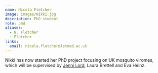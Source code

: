 ```yaml
---
name: Nicola Fletcher
image: images/Nikki.jpg
description: PhD student
role: phd
aliases:
  - N. Fletcher
  - Fletcher
links:
  email: nicola.fletcher@lstmed.ac.uk
---
```


Nikki has now started her PhD project focusing on UK mosquito viromes, which will be supervised by [Jenni Lord](https://www.vbdecologylab.com/), Laura Brettell and Eva Heinz.
